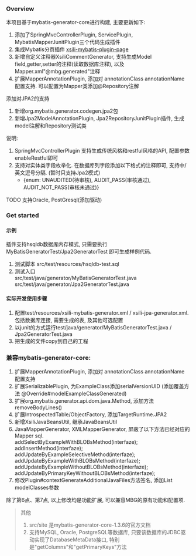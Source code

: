 ### Overview
本项目基于mybatis-generator-core进行构建, 主要更新如下:

1. 添加了SpringMvcControllerPlugin, ServicePlugin, MybatisMapperJunitPlugin三个代码生成插件
2. 集成Mybatis分页插件 [xsili-mybatis-plugin-page](https://github.com/morningtea/xsili-mybatis-plugin-page "Mybatis分页插件")
3. 新增自定义注释器XsiliCommentGenerator, 支持生成Model field,getter,setter的注释(读取数据库注释), 以及Mapper.xml"@mbg.generated"注释
4. 扩展MapperAnnotationPlugin, 添加对 annotationClass annotationName 配置支持. 可以配置为Mapper类添加@Repository注解

添加对JPA2的支持
1. 新增org.mybatis.generator.codegen.jpa2包
2. 新增Jpa2ModelAnnotationPlugin, Jpa2RepositoryJunitPlugin插件, 生成model注解和Repository测试类

说明:
1. SpringMvcControllerPlugin 支持生成传统风格和restful风格的API, 配置参数enableRestful即可
2. 支持对实体类字段枚举化. 在数据库列字段添加以下格式的注释即可, 支持中/英文逗号分隔. (暂时只支持Jpa2模式)
     * {enum: UNAUDITED(待审核), AUDIT_PASS(审核通过), AUDIT_NOT_PASS(审核未通过)}  
     
TODO 支持Oracle, PostGresql(添加驱动)


### Get started
#### 示例
插件支持hsqldb数据库内存模式, 只需要执行 MyBatisGeneratorTest/Jpa2GeneratorTest 即可生成样例代码.  
1. 测试脚本 src/test/resources/hsqldb-test.sql
2. 测试入口   
src/test/java/generator/MyBatisGeneratorTest.java  
src/test/java/generator/Jpa2GeneratorTest.java

#### 实际开发使用步骤
1. 配置test/resources/xsili-mybatis-generator.xml / xsili-jpa-generator.xml. 包括数据库连接, 需要生成的表, 及其他可选配置
2. 以junit的方式运行test/java/generator/MyBatisGeneratorTest.java / Jpa2GeneratorTest.java
3. 把生成的文件copy到自己的工程


### 兼容mybatis-generator-core:
1. 扩展MapperAnnotationPlugin, 添加对 annotationClass annotationName 配置支持
2. 扩展SerializablePlugin, 为ExampleClass添加serialVersionUID (添加覆盖方法  @Override#modelExampleClassGenerated)
3. 扩展org.mybatis.generator.api.dom.java.Method, 添加方法removeBodyLines()
4. 扩展IntrospectedTable/ObjectFactory, 添加TargetRuntime.JPA2
5. 新增XsiliJavaBeansUtil, 继承JavaBeansUtil
6. JavaMapperGenerator, XMLMapperGenerator, 屏蔽了以下方法已经对应的 Mapper sql.  
addSelectByExampleWithBLOBsMethod(interfaze);  
addInsertMethod(interfaze);  
addUpdateByExampleSelectiveMethod(interfaze);  
addUpdateByExampleWithBLOBsMethod(interfaze);  
addUpdateByExampleWithoutBLOBsMethod(interfaze);  
addUpdateByPrimaryKeyWithoutBLOBsMethod(interfaze);  
7. 修改Plugin#contextGenerateAdditionalJavaFiles方法签名, 添加List<TopLevelClass> modelClasses参数

除了第6点、第7点, 以上修改均是功能扩展, 可以兼容MBG的原有功能和配置项.

>其他
>1. src/site 是mybatis-generator-core-1.3.6的官方文档
>2. 支持MySQL, Oracle, PostgreSQL等数据库, 只要该数据库的JDBC驱动实现了DatabaseMetaData接口, 特别是"getColumns"和"getPrimaryKeys"方法
